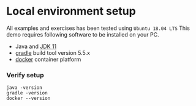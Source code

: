# Local environment setup

All examples and exercises has been tested using ``Ubuntu 18.04 LTS``
This demo requires following software to be installed on your PC.
* Java and [JDK 11](https://adoptopenjdk.net/?variant=openjdk11&jvmVariant=hotspot)
* [gradle](https://gradle.org/install/) build tool version 5.5.x
* [docker](https://www.docker.com/) container platform

### Verify setup
```
java -version
gradle -version
docker --version
```